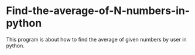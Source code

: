 # Find-the-average-of-N-numbers-in-python

This program is about how to find the average of given numbers by user in python.
